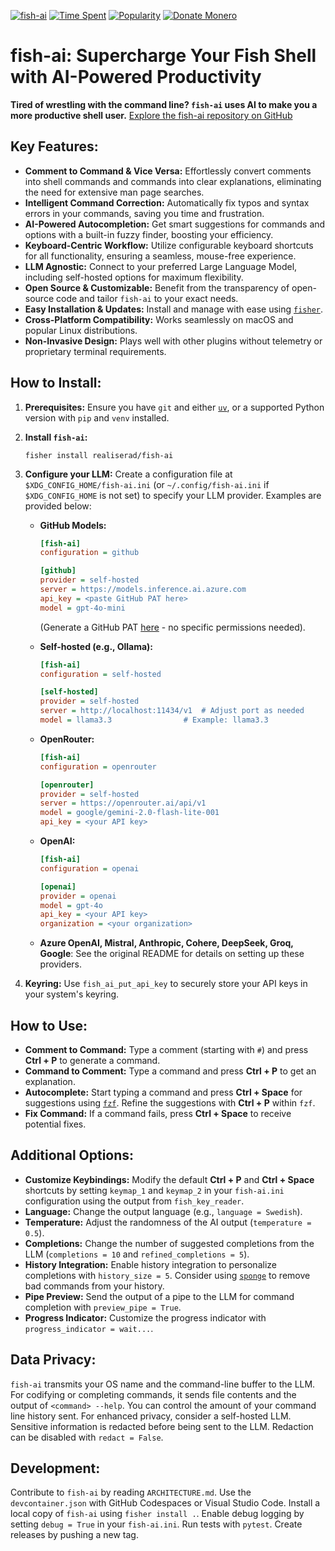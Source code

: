 [![fish-ai](https://img.shields.io/github/stars/Realiserad/fish-ai?style=social)](https://github.com/Realiserad/fish-ai)
[![Time Spent](https://img.shields.io/endpoint?url=https%3A%2F%2Fgist.githubusercontent.com%2FRealiserad%2Fd3ec7fdeecc35aeeb315b4efba493326%2Fraw%2Ffish-ai-git-estimate.json)](https://github.com/Realiserad/fish-ai)
[![Popularity](https://img.shields.io/endpoint?url=https%3A%2F%2Fgist.githubusercontent.com%2FRealiserad%2Fd3ec7fdeecc35aeeb315b4efba493326%2Fraw%2Fpopularity.json)](https://github.com/Realiserad/fish-ai)
[![Donate Monero](https://img.shields.io/badge/Donate_XMR-grey?style=for-the-badge&logo=monero)](https://github.com/user-attachments/assets/07a2947f-6e5a-480f-990a-77204933411f)

# fish-ai: Supercharge Your Fish Shell with AI-Powered Productivity

**Tired of wrestling with the command line? `fish-ai` uses AI to make you a more productive shell user.** [Explore the fish-ai repository on GitHub](https://github.com/Realiserad/fish-ai)

## Key Features:

*   **Comment to Command & Vice Versa:** Effortlessly convert comments into shell commands and commands into clear explanations, eliminating the need for extensive man page searches.
*   **Intelligent Command Correction:**  Automatically fix typos and syntax errors in your commands, saving you time and frustration.
*   **AI-Powered Autocompletion:** Get smart suggestions for commands and options with a built-in fuzzy finder, boosting your efficiency.
*   **Keyboard-Centric Workflow:** Utilize configurable keyboard shortcuts for all functionality, ensuring a seamless, mouse-free experience.
*   **LLM Agnostic:** Connect to your preferred Large Language Model, including self-hosted options for maximum flexibility.
*   **Open Source & Customizable:**  Benefit from the transparency of open-source code and tailor `fish-ai` to your exact needs.
*   **Easy Installation & Updates:**  Install and manage with ease using [`fisher`](https://github.com/jorgebucaran/fisher).
*   **Cross-Platform Compatibility:**  Works seamlessly on macOS and popular Linux distributions.
*   **Non-Invasive Design:** Plays well with other plugins without telemetry or proprietary terminal requirements.

## How to Install:

1.  **Prerequisites:** Ensure you have `git` and either [`uv`](https://github.com/astral-sh/uv), or a supported Python version with `pip` and `venv` installed.
2.  **Install `fish-ai`:**
    ```shell
    fisher install realiserad/fish-ai
    ```
3.  **Configure your LLM:** Create a configuration file at `$XDG_CONFIG_HOME/fish-ai.ini` (or `~/.config/fish-ai.ini` if `$XDG_CONFIG_HOME` is not set) to specify your LLM provider.  Examples are provided below:

    *   **GitHub Models:**
        ```ini
        [fish-ai]
        configuration = github

        [github]
        provider = self-hosted
        server = https://models.inference.ai.azure.com
        api_key = <paste GitHub PAT here>
        model = gpt-4o-mini
        ```

        (Generate a GitHub PAT [here](https://github.com/settings/tokens) - no specific permissions needed).
    *   **Self-hosted (e.g., Ollama):**
        ```ini
        [fish-ai]
        configuration = self-hosted

        [self-hosted]
        provider = self-hosted
        server = http://localhost:11434/v1  # Adjust port as needed
        model = llama3.3                # Example: llama3.3
        ```
    *   **OpenRouter:**
        ```ini
        [fish-ai]
        configuration = openrouter

        [openrouter]
        provider = self-hosted
        server = https://openrouter.ai/api/v1
        model = google/gemini-2.0-flash-lite-001
        api_key = <your API key>
        ```
    *   **OpenAI:**
        ```ini
        [fish-ai]
        configuration = openai

        [openai]
        provider = openai
        model = gpt-4o
        api_key = <your API key>
        organization = <your organization>
        ```
    *   **Azure OpenAI, Mistral, Anthropic, Cohere, DeepSeek, Groq, Google**:  See the original README for details on setting up these providers.
4.  **Keyring:** Use `fish_ai_put_api_key` to securely store your API keys in your system's keyring.

## How to Use:

*   **Comment to Command:** Type a comment (starting with `#`) and press **Ctrl + P** to generate a command.
*   **Command to Comment:** Type a command and press **Ctrl + P** to get an explanation.
*   **Autocomplete:** Start typing a command and press **Ctrl + Space** for suggestions using [`fzf`](https://github.com/junegunn/fzf).  Refine the suggestions with **Ctrl + P** within `fzf`.
*   **Fix Command:** If a command fails, press **Ctrl + Space** to receive potential fixes.

## Additional Options:

*   **Customize Keybindings:** Modify the default **Ctrl + P** and **Ctrl + Space** shortcuts by setting `keymap_1` and `keymap_2` in your `fish-ai.ini` configuration using the output from `fish_key_reader`.
*   **Language:** Change the output language (e.g., `language = Swedish`).
*   **Temperature:** Adjust the randomness of the AI output (`temperature = 0.5`).
*   **Completions:** Change the number of suggested completions from the LLM (`completions = 10` and `refined_completions = 5`).
*   **History Integration:**  Enable history integration to personalize completions with `history_size = 5`. Consider using [`sponge`](https://github.com/meaningful-ooo/sponge) to remove bad commands from your history.
*   **Pipe Preview:** Send the output of a pipe to the LLM for command completion with `preview_pipe = True`.
*   **Progress Indicator:** Customize the progress indicator with `progress_indicator = wait...`.

## Data Privacy:

`fish-ai` transmits your OS name and the command-line buffer to the LLM. For codifying or completing commands, it sends file contents and the output of `<command> --help`.  You can control the amount of your command line history sent.  For enhanced privacy, consider a self-hosted LLM.  Sensitive information is redacted before being sent to the LLM. Redaction can be disabled with `redact = False`.

## Development:

Contribute to `fish-ai` by reading `ARCHITECTURE.md`. Use the `devcontainer.json` with GitHub Codespaces or Visual Studio Code.  Install a local copy of `fish-ai` using `fisher install .`. Enable debug logging by setting `debug = True` in your `fish-ai.ini`.  Run tests with `pytest`. Create releases by pushing a new tag.